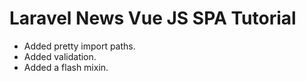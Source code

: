 # Laravel News Vue JS SPA Tutorial

- Added pretty import paths.
- Added validation.
- Added a flash mixin.
